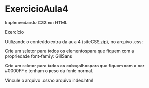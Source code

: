 # ExercicioAula4
 Implementando CSS em HTML


Exercício

Utilizando o conteúdo extra da aula 4 (siteCSS.zip), no arquivo .css:

Crie um seletor para todos os elementospara que fiquem com a propriedade font-family: GillSans

Crie um seletor para todos os cabeçalhospara que fiquem com a cor  #0000FF e tenham o peso da fonte normal.

Vincule o arquivo .cssno arquivo index.html
